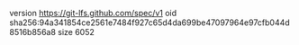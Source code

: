 version https://git-lfs.github.com/spec/v1
oid sha256:94a341854ce2561e7484f927c65d4da699be47097964e97cfb044d8516b856a8
size 6052
